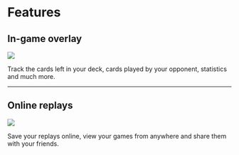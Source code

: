 # Features

## In-game overlay

[![]({{site.baseurl}}/media/hdt-banner.png)](https://raw.githubusercontent.com/HearthSim/hsdecktracker.net/master/media/hdt-banner-full.png)

Track the cards left in your deck, cards played by your opponent, statistics and much more.

----

## Online replays

[![]({{site.baseurl}}/media/joust.jpg)](https://hsreplay.net/replay/vZEz7JoNnfgVo34HJUHhEF)

Save your replays online, view your games from anywhere and share them with your friends.

